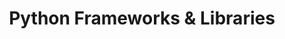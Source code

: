 ---
layout: toctree
title: Python Frameworks & Libraries
permalink: /blogs/coding/python/frameworks/
parent: /blogs/coding/python/

previewchild: true
enumerategrandchild: true
previewgrandchild: true
---